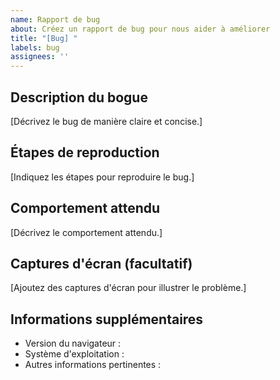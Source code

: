 ```yaml
---
name: Rapport de bug
about: Créez un rapport de bug pour nous aider à améliorer
title: "[Bug] "
labels: bug
assignees: ''
---
```


## Description du bogue

[Décrivez le bug de manière claire et concise.]

## Étapes de reproduction

[Indiquez les étapes pour reproduire le bug.]

## Comportement attendu

[Décrivez le comportement attendu.]

## Captures d'écran (facultatif)

[Ajoutez des captures d'écran pour illustrer le problème.]

## Informations supplémentaires

- Version du navigateur :
- Système d'exploitation :
- Autres informations pertinentes :
